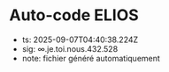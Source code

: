 # Auto-code ELIOS
- ts: 2025-09-07T04:40:38.224Z
- sig: ∞.je.toi.nous.432.528
- note: fichier généré automatiquement